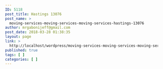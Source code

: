 ```yaml
---
ID: 5118
post_title: Hastings 13076
post_name: >
  moving-services-moving-services-moving-services-hastings-13076
author: mrgabonijeff@gmail.com
post_date: 2018-03-28 01:38:35
layout: page
link: >
  http://localhost/wordpress/moving-services-moving-services-moving-services-hastings-13076/
published: true
tags: [ ]
categories: [ ]
---
```

